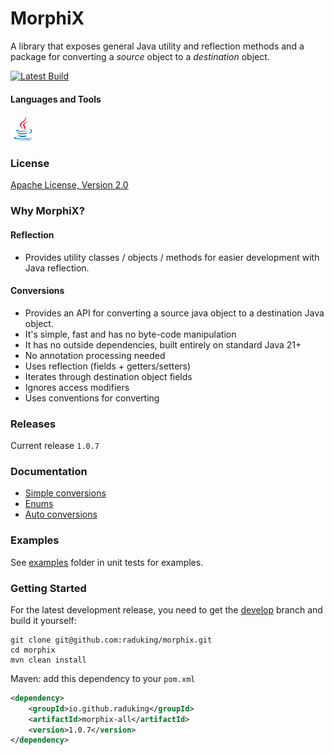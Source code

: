 # MorphiX

A library that exposes general Java utility and reflection methods and a package for converting a *source* object to a *destination* object.

[![Latest Build](https://img.shields.io/maven-central/v/io.github.raduking/morphix-all)](https://central.sonatype.com/artifact/io.github.raduking/morphix-all)

#### Languages and Tools
<p>
	<a href="https://www.java.com" target="_blank" rel="noreferrer"><img src="https://raw.githubusercontent.com/devicons/devicon/master/icons/java/java-original.svg" alt="java" width="40" height="40"/></a>
</p>

### License

[Apache License, Version 2.0](LICENSE)

### Why MorphiX?

#### Reflection

- Provides utility classes / objects / methods for easier development with Java reflection.

#### Conversions

- Provides an API for converting a source java object to a destination Java object.
- It's simple, fast and has no byte-code manipulation
- It has no outside dependencies, built entirely on standard Java 21+
- No annotation processing needed
- Uses reflection (fields + getters/setters)
- Iterates through destination object fields
- Ignores access modifiers
- Uses conventions for converting

### Releases

Current release `1.0.7`

### Documentation

- [Simple conversions](doc/simple.md)
- [Enums](doc/enums.md)
- [Auto conversions](doc/auto-conversions.md)

### Examples

See [examples](src/test/java/org/morphix/examples) folder in unit tests for examples.

### Getting Started

For the latest development release, you need to get the [develop](https://github.com/raduking/morphix/tree/develop) branch and build it yourself:

```
git clone git@github.com:raduking/morphix.git
cd morphix
mvn clean install
```

Maven: add this dependency to your `pom.xml`

```xml
<dependency>
    <groupId>io.github.raduking</groupId>
    <artifactId>morphix-all</artifactId>
    <version>1.0.7</version>
</dependency>
```
